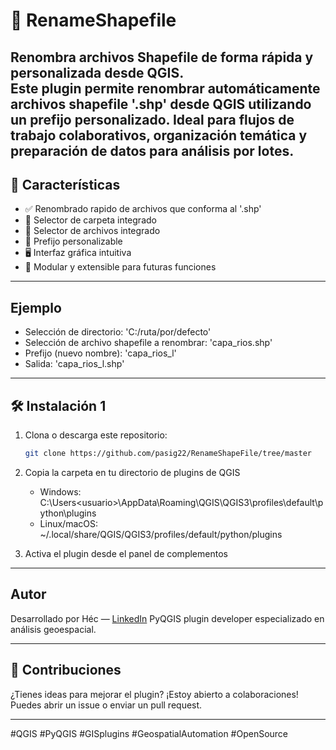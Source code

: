 # 🔄 RenameShapefile

**Renombra archivos Shapefile de forma rápida y personalizada desde QGIS.**  
Este plugin permite renombrar automáticamente archivos shapefile '.shp' desde QGIS utilizando un **prefijo personalizado**. Ideal para flujos de trabajo colaborativos, organización temática y preparación de datos para análisis por lotes.
---

## 🚀 Características

- ✅ Renombrado rapido de archivos que conforma al '.shp'
- 📂 Selector de carpeta integrado
- 📂 Selector de archivos integrado
- 🧩 Prefijo personalizable
- 🖥️ Interfaz gráfica intuitiva
- 🔌 Modular y extensible para futuras funciones
---

## Ejemplo
- Selección de directorio: 'C:/ruta/por/defecto'
- Selección de archivo shapefile a renombrar: 'capa_rios.shp'
- Prefijo (nuevo nombre): 'capa_rios_l' 
- Salida: 'capa_rios_l.shp'
---

## 🛠️ Instalación 1

1. Clona o descarga este repositorio:
   ```bash
   git clone https://github.com/pasig22/RenameShapeFile/tree/master

2. Copia la carpeta en tu directorio de plugins de QGIS
   - Windows: C:\Users\<usuario>\AppData\Roaming\QGIS\QGIS3\profiles\default\python\plugins
   - Linux/macOS: ~/.local/share/QGIS/QGIS3/profiles/default/python/plugins

3. Activa el plugin desde el panel de complementos
---

## Autor

Desarrollado por Héc — [LinkedIn](www.linkedin.com/in/héctor-solares)
PyQGIS plugin developer especializado en análisis geoespacial.

---

## 🤝 Contribuciones
¿Tienes ideas para mejorar el plugin? ¡Estoy abierto a colaboraciones! Puedes abrir un issue o enviar un pull request.

---

#QGIS #PyQGIS #GISplugins #GeospatialAutomation #OpenSource
